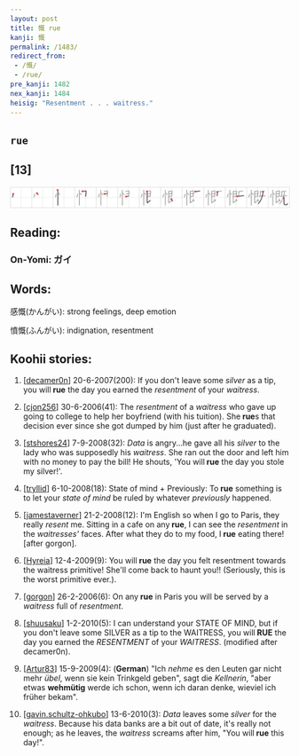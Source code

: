 ```yaml
---
layout: post
title: 慨 rue
kanji: 慨
permalink: /1483/
redirect_from:
 - /慨/
 - /rue/
pre_kanji: 1482
nex_kanji: 1484
heisig: "Resentment . . . waitress."
---
```


## `rue`

## [13]

<div class="stroke"><img src="../images/E685A8.png" /></div>

## Reading:

### On-Yomi: ガイ

## Words:

感慨(かんがい): strong feelings, deep emotion

憤慨(ふんがい): indignation, resentment

## Koohii stories:

1) [<a href="http://kanji.koohii.com/profile/decamer0n">decamer0n</a>] 20-6-2007(200): If you don&#039;t leave some <em>silver</em> as a tip, you will<strong> rue</strong> the day you earned the <em>resentment</em> of your <em>waitress</em>. 

2) [<a href="http://kanji.koohii.com/profile/cjon256">cjon256</a>] 30-6-2006(41): The <em>resentment</em> of a <em>waitress</em> who gave up going to college to help her boyfriend (with his tuition). She<strong> rue</strong>s that decision ever since she got dumped by him (just after he graduated). 

3) [<a href="http://kanji.koohii.com/profile/stshores24">stshores24</a>] 7-9-2008(32): <em>Data</em> is angry...he gave all his <em>silver</em> to the lady who was supposedly his <em>waitress</em>. She ran out the door and left him with no money to pay the bill! He shouts, &#039;You will<strong> rue</strong> the day you stole my silver!&#039;. 

4) [<a href="http://kanji.koohii.com/profile/tryllid">tryllid</a>] 6-10-2008(18): State of mind + Previously: To<strong> rue</strong> something is to let your <em>state of mind</em> be ruled by whatever <em>previously</em> happened. 

5) [<a href="http://kanji.koohii.com/profile/jamestaverner">jamestaverner</a>] 21-2-2008(12): I&#039;m English so when I go to Paris, they really <em>resent</em> me. Sitting in a cafe on any<strong> rue</strong>, I can see the <em>resentment</em> in the <em>waitresses&#039;</em> faces. After what they do to my food, I<strong> rue</strong> eating there! [after gorgon]. 

6) [<a href="http://kanji.koohii.com/profile/Hyreia">Hyreia</a>] 12-4-2009(9): You will<strong> rue</strong> the day you felt resentment towards the waitress primitive! She&#039;ll come back to haunt you!! (Seriously, this is the worst primitive ever.). 

7) [<a href="http://kanji.koohii.com/profile/gorgon">gorgon</a>] 26-2-2006(6): On any<strong> rue</strong> in Paris you will be served by a <em>waitress</em> full of <em>resentment</em>. 

8) [<a href="http://kanji.koohii.com/profile/shuusaku">shuusaku</a>] 1-2-2010(5): I can understand your STATE OF MIND, but if you don&#039;t leave some SILVER as a tip to the WAITRESS, you will<strong> RUE</strong> the day you earned the <em>RESENTMENT</em> of your <em>WAITRESS</em>. (modified after decamer0n). 

9) [<a href="http://kanji.koohii.com/profile/Artur83">Artur83</a>] 15-9-2009(4): (<strong>German</strong>) &quot;Ich <em>nehme</em> es den Leuten gar nicht mehr <em>übel</em>, wenn sie kein Trinkgeld geben&quot;, sagt die <em>Kellnerin</em>, &quot;aber etwas <strong>wehmütig</strong> werde ich schon, wenn ich daran denke, wieviel ich früher bekam&quot;. 

10) [<a href="http://kanji.koohii.com/profile/gavin.schultz-ohkubo">gavin.schultz-ohkubo</a>] 13-6-2010(3): <em>Data</em> leaves some <em>silver</em> for the <em>waitress</em>. Because his data banks are a bit out of date, it&#039;s really not enough; as he leaves, the <em>waitress</em> screams after him, &quot;You will<strong> rue</strong> this day!&quot;. 
